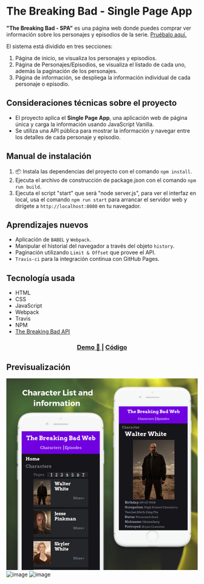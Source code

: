 # The Breaking Bad - Single Page App

**"The Breaking Bad - SPA"** es una página web donde puedes comprar ver información sobre los personajes y episodios de la serie.
 [Pruébalo aquí.](https://fabiola29298.github.io/js-TheBreakingBad-spa/)


El sistema está dividido en tres secciones:
 1. Página de inicio, se visualiza los personajes y episodios.
 2. Página de Personajes/Episodios, se visualiza el listado de cada uno, además la paginación de los personajes.
 3. Página de información, se despliega la información individual de cada personaje o episodio.

## Consideraciones técnicas sobre el proyecto
- El proyecto aplica el **Single Page App**, una aplicación web de página única y carga la información usando JavaScript Vanilla.
- Se utiliza una API pública para mostrar la información y navegar entre los detalles de cada personaje y episodio.


## Manual de instalación

1.  📦 Instala las dependencias del proyecto con el comando `npm install`.
2. Ejecuta el archivo de construcción de package.json con el comando `npm run build`.
3. Ejecuta el script "start" que será "node server.js", para ver el interfaz en local, usa el comando
   `npm run start` para arrancar el servidor web y dirígete a
   `http://localhost:8080` en tu navegador.

## Aprendizajes nuevos

* Aplicación de `BABEL` y `Webpack`.
* Manipular el historial del navegador a través del objeto `history`.
* Paginación utilizando `Limit & Offset` que provee el API.
* `Travis-ci` para la integración continua con GitHub Pages.

## Tecnología usada

* HTML
* CSS
* JavaScript
* Webpack
* Travis
* NPM
* [The Breaking Bad API](https://breakingbadapi.com/documentation)

<div align="center">
  <h3>
    <a href="https://fabiola29298.github.io/js-TheBreakingBad-spa/">
      Demo 📱
    </a>
    <span> | </span>
    <a href="https://github.com/fabiola29298/js-TheBreakingBad-spa">
      Código
    </a>
  </h3>
</div>

## Previsualización

![image](/src/img/preview2.png)
![image](/src/img/preview1.png)
![image](/src/img/preview3.png)
##
